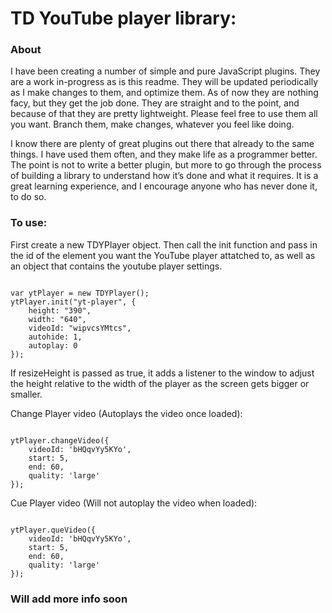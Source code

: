 
# TD YouTube player library:

### About
I have been creating a number of simple and pure JavaScript plugins. They are a work in-progress as is this readme. They will be updated periodically as I make changes to them, and optimize them. As of now they are nothing facy, but they get the job done. They are straight and to the point, and because of that they are pretty lightweight. Please feel free to use them all you want. Branch them, make changes, whatever you feel like doing.

I know there are plenty of great plugins out there that already to the same things. I have used them often, and they make life as a programmer better. The point is not to write a better plugin, but more to go through the process of building a library to understand how it’s done and what it requires. It is a great learning experience, and I encourage anyone who has never done it, to do so. 


### To use:
First create a new TDYPlayer object. Then call the init function and pass in the id of the element you want the YouTube player attatched to, as well as an object that contains the youtube player settings.

```

var ytPlayer = new TDYPlayer();
ytPlayer.init("yt-player", {
	height: "390",
	width: "640",
	videoId: "wipvcsYMtcs",
	autohide: 1,
	autoplay: 0
});	

```

If resizeHeight is passed as true, it adds a listener to the window to adjust the height relative to the width of the player as the screen gets bigger or smaller.

Change Player video (Autoplays the video once loaded):

```

ytPlayer.changeVideo({
	videoId: 'bHQqvYy5KYo',
	start: 5,
	end: 60,
	quality: 'large'
});

```

Cue Player video (Will not autoplay the video when loaded):

```

ytPlayer.queVideo({
	videoId: 'bHQqvYy5KYo',
	start: 5,
	end: 60,
	quality: 'large'
});

```

### Will add more info soon



